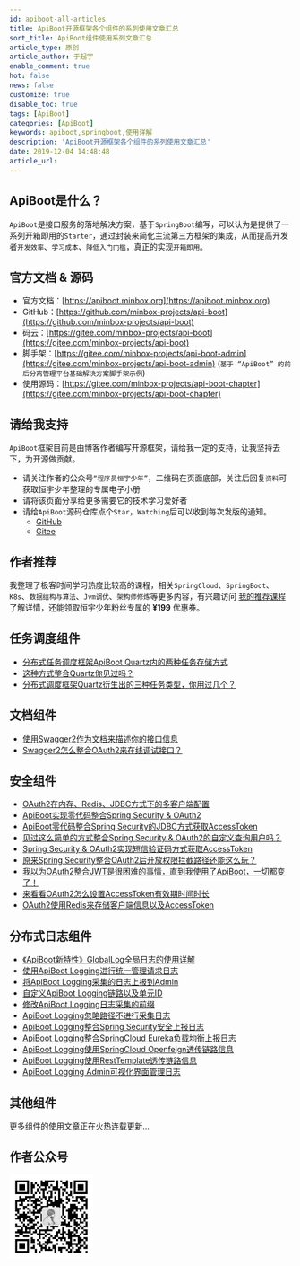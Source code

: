 ```yaml
---
id: apiboot-all-articles
title: ApiBoot开源框架各个组件的系列使用文章汇总
sort_title: ApiBoot组件使用系列文章汇总
article_type: 原创
article_author: 于起宇
enable_comment: true
hot: false
news: false
customize: true
disable_toc: true
tags: [ApiBoot]
categories: [ApiBoot]
keywords: apiboot,springboot,使用详解
description: 'ApiBoot开源框架各个组件的系列使用文章汇总'
date: 2019-12-04 14:48:48
article_url:
---
```


## ApiBoot是什么？

`ApiBoot`是接口服务的落地解决方案，基于`SpringBoot`编写，可以认为是提供了一系列开箱即用的`Starter`，通过封装来简化主流第三方框架的集成，从而提高开发者`开发效率`、`学习成本`、`降低入门门槛`，真正的实现`开箱即用`。
<!--more-->
## 官方文档 & 源码
- 官方文档：[https://apiboot.minbox.org](https://apiboot.minbox.org)
- GitHub：[https://github.com/minbox-projects/api-boot](https://github.com/minbox-projects/api-boot)
- 码云：[https://gitee.com/minbox-projects/api-boot](https://gitee.com/minbox-projects/api-boot)
- 脚手架：[https://gitee.com/minbox-projects/api-boot-admin](https://gitee.com/minbox-projects/api-boot-admin) (`基于 “ApiBoot” 的前后分离管理平台基础解决方案脚手架示例`)
- 使用源码：[https://gitee.com/minbox-projects/api-boot-chapter](https://gitee.com/minbox-projects/api-boot-chapter)

## 请给我支持

`ApiBoot`框架目前是由博客作者编写开源框架，请给我一定的支持，让我坚持去下，为开源做贡献。

- 请关注作者的公众号`“程序员恒宇少年”`，二维码在页面底部，关注后回复`资料`可获取恒宇少年整理的专属电子小册
- 请将该页面分享给更多需要它的技术学习爱好者
- 请给`ApiBoot`源码仓库点个`Star`，`Watching`后可以收到每次发版的通知。
  - [GitHub](https://github.com/minbox-projects/api-boot)
  - [Gitee](https://gitee.com/minbox-projects/api-boot)

## 作者推荐
我整理了极客时间学习热度比较高的课程，相关`SpringCloud`、`SpringBoot`、`K8s`、`数据结构与算法`、`Jvm调优`、`架构师修炼`等更多内容，有兴趣访问 [我的推荐课程](/geektime/) 了解详情，还能领取恒宇少年粉丝专属的 **¥199** 优惠券。

## 任务调度组件
- [分布式任务调度框架ApiBoot Quartz内的两种任务存储方式](https://blog.minbox.org/apiboot-quartz-job-storage-away.html)
- [这种方式整合Quartz你见过吗？](https://blog.minbox.org/apiboot-quartz-integrated-away.html)
- [分布式调度框架Quartz衍生出的三种任务类型，你用过几个？](https://blog.minbox.org/apiboot-quartz-job-types.html)

## 文档组件
- [使用Swagger2作为文档来描述你的接口信息](https://blog.minbox.org/apiboot-swagger-describe-the-interface.html)
- [Swagger2怎么整合OAuth2来在线调试接口？](https://blog.minbox.org/apiboot-swagger-integrated-oauth.html)

## 安全组件
- [OAuth2在内存、Redis、JDBC方式下的多客户端配置](https://blog.minbox.org/apiboot-oauth-multiple-client-config.html)
- [ApiBoot实现零代码整合Spring Security & OAuth2](https://blog.minbox.org/apiboot-security-oauth-zero-code-integration.html)
- [ApiBoot零代码整合Spring Security的JDBC方式获取AccessToken](https://blog.minbox.org/apiboot-security-customize-select-user.html)
- [见过这么简单的方式整合Spring Security & OAuth2的自定义查询用户吗？](https://blog.minbox.org/apiboot-security-oauth-custom-certification-user.html)
- [Spring Security & OAuth2实现短信验证码方式获取AccessToken](https://blog.minbox.org/apiboot-define-oauth-grant-type.html)
- [原来Spring Security整合OAuth2后开放权限拦截路径还能这么玩？](https://blog.minbox.org/apiboot-security-open-paths-without-intercept.html)
- [我以为OAuth2整合JWT是很困难的事情，直到我使用了ApiBoot，一切都变了！](https://blog.minbox.org/apiboot-security-oauth-use-jwt.html)
- [来看看OAuth2怎么设置AccessToken有效期时间时长](https://blog.minbox.org/apiboot-oauth-set-token-expire-time.html)
- [OAuth2使用Redis来存储客户端信息以及AccessToken](https://blog.minbox.org/apiboot-oauth-use-redis-storage.html)

## 分布式日志组件
- [《ApiBoot新特性》GlobalLog全局日志的使用详解](https://blog.minbox.org/apiboot-logging-use-global-log.html)
- [使用ApiBoot Logging进行统一管理请求日志](https://blog.minbox.org/apiboot-unified-manage-request-logs.html)
- [将ApiBoot Logging采集的日志上报到Admin](https://blog.minbox.org/apiboot-report-logs-by-logging-to-admin.html)
- [自定义ApiBoot Logging链路以及单元ID](https://blog.minbox.org/apiboot-custom-logging-traceid.html)
- [修改ApiBoot Logging日志采集的前缀](https://blog.minbox.org/modify-apiboot-logging-collection-prefix.html)
- [ApiBoot Logging忽略路径不进行采集日志](https://blog.minbox.org/ignore-apiboot-logging-collection-path.html)
- [ApiBoot Logging整合Spring Security安全上报日志](https://blog.minbox.org/apiboot-logging-integrates-spring-security.html)
- [ApiBoot Logging整合SpringCloud Eureka负载均衡上报日志](https://blog.minbox.org/apiboot-logging-integrates-eureka-report-logs.html)
- [ApiBoot Logging使用SpringCloud Openfeign透传链路信息](https://blog.minbox.org/apiboot-logging-using-openfeign-transparent-traceid.html)
- [ApiBoot Logging使用RestTemplate透传链路信息](https://blog.minbox.org/apiboot-logging-using-resttemplate-transparent-traceid.html)
- [ApiBoot Logging Admin可视化界面管理日志](https://blog.minbox.org/apiboot-logging-admin-visual-interface-management-log.html)

## 其他组件

更多组件的使用文章正在火热连载更新...

## 作者公众号

  <img src="/images/mp.jpg" width="150"/>
